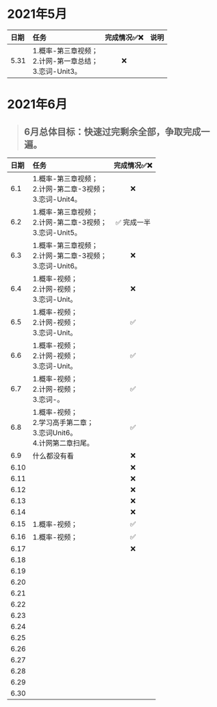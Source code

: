 # 2021年5月

| 日期 | 任务                                                         | 完成情况✅❌ | 说明 |
| :--- | :----------------------------------------------------------- | :--------: | :--: |
| 5.31 | 1.概率-第三章视频；<br />2.计网-第一章总结；<br />3.恋词-Unit3。 |     ❌      |      |

# 2021年6月

> ## 6月总体目标：快速过完剩余全部，争取完成一遍。

| 日期 | 任务                                                         | 完成情况✅❌ |
| :--- | :----------------------------------------------------------- | :--------: |
| 6.1  | 1.概率-第三章视频；<br />2.计网-第二章-3视频；<br />3.恋词-Unit4。 |     ❌      |
| 6.2  | 1.概率-第三章视频；<br />2.计网-第二章-3视频；<br />3.恋词-Unit5。 | ✅ 完成一半 |
| 6.3  | 1.概率-第三章视频；<br />2.计网-第二章-3视频；<br />3.恋词-Unit6。 |     ❌      |
| 6.4  | 1.概率-视频；<br />2.计网-视频；<br />3.恋词-Unit。          |     ❌      |
| 6.5  | 1.概率-视频；<br />2.计网-视频；<br />3.恋词-Unit。          |     ✅      |
| 6.6  | 1.概率-视频；<br />2.计网-视频；<br />3.恋词-Unit。          |     ✅      |
| 6.7  | 1.概率-视频；<br />2.计网-视频；<br />3.恋词-。              |     ✅      |
| 6.8  | 1.概率-视频；<br />2.学习高手第二章；<br />3.恋词Unit6。<br />4.计网第二章扫尾。 |     ✅      |
| 6.9  | 什么都没有看                                                 |     ❌      |
| 6.10 |                                                              |     ❌      |
| 6.11 |                                                              |     ❌      |
| 6.12 |                                                              |     ❌      |
| 6.13 |                                                              |     ❌      |
| 6.14 |                                                              |     ❌      |
| 6.15 | 1.概率-视频；                                                |     ✅      |
| 6.16 | 1.概率-视频；                                                |     ✅      |
| 6.17 |                                                              |     ❌      |
| 6.18 |                                                              |            |
| 6.19 |                                                              |            |
| 6.20 |                                                              |            |
| 6.21 |                                                              |            |
| 6.22 |                                                              |            |
| 6.23 |                                                              |            |
| 6.24 |                                                              |            |
| 6.25 |                                                              |            |
| 6.26 |                                                              |            |
| 6.27 |                                                              |            |
| 6.28 |                                                              |            |
| 6.29 |                                                              |            |
| 6.30 |                                                              |            |
